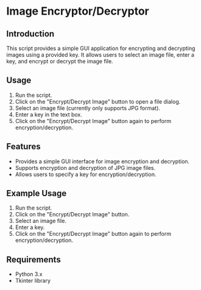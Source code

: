 # Image Encryptor/Decryptor

## Introduction
This script provides a simple GUI application for encrypting and decrypting images using a provided key. It allows users to select an image file, enter a key, and encrypt or decrypt the image file.

## Usage
1. Run the script.
2. Click on the "Encrypt/Decrypt Image" button to open a file dialog.
3. Select an image file (currently only supports JPG format).
4. Enter a key in the text box.
5. Click on the "Encrypt/Decrypt Image" button again to perform encryption/decryption.

## Features
- Provides a simple GUI interface for image encryption and decryption.
- Supports encryption and decryption of JPG image files.
- Allows users to specify a key for encryption/decryption.

## Example Usage
1. Run the script.
2. Click on the "Encrypt/Decrypt Image" button.
3. Select an image file.
4. Enter a key.
5. Click on the "Encrypt/Decrypt Image" button again to perform encryption/decryption.

## Requirements
- Python 3.x
- Tkinter library
